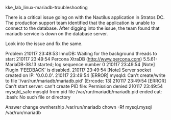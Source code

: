kke_lab_linux-mariadb-troubleshooting

There is a critical issue going on with the Nautilus application in Stratos DC. The production support team identified that the application is unable to connect to the database. After digging into the issue, the team found that mariadb service is down on the database server.


Look into the issue and fix the same.

Problem
210117 23:49:53  InnoDB: Waiting for the background threads to start
210117 23:49:54 Percona XtraDB (http://www.percona.com) 5.5.61-MariaDB-38.13 started; log sequence number 0
210117 23:49:54 [Note] Plugin 'FEEDBACK' is disabled.
210117 23:49:54 [Note] Server socket created on IP: '0.0.0.0'.
210117 23:49:54 [ERROR] mysqld: Can't create/write to file '/var/run/mariadb/mariadb.pid' (Errcode: 13)
210117 23:49:54 [ERROR] Can't start server: can't create PID file: Permission denied
210117 23:49:54 mysqld_safe mysqld from pid file /var/run/mariadb/mariadb.pid ended
cat: .bash: No such file or directory


Answer
change ownhership /var/run/mariadb
chown -Rf mysql.mysql /var/run/mariadb

